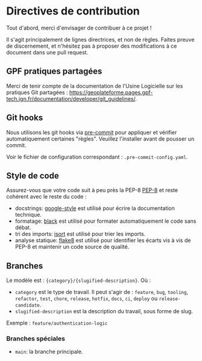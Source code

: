 # Directives de contribution

Tout d'abord, merci d'envisager de contribuer à ce projet !

Il s'agit principalement de lignes directrices, et non de règles. Faites preuve de discernement, et n'hésitez pas à proposer des modifications à ce document dans une pull request.

## GPF pratiques partagées

Merci de tenir compte de la documentation de l'Usine Logicielle sur les pratiques Git partagées : <https://geoplateforme.pages.gpf-tech.ign.fr/documentation/developer/git_guidelines/>.

## Git hooks

Nous utilisons les git hooks via [pre-commit](https://pre-commit.com/) pour appliquer et vérifier automatiquement certaines "règles". Veuillez l'installer avant de pousser un commit.

Voir le fichier de configuration correspondant : `.pre-commit-config.yaml`.

## Style de code

Assurez-vous que votre code suit à peu près la PEP-8 [PEP-8](https://www.python.org/dev/peps/pep-0008/) et reste cohérent avec le reste du code :

- docstrings: [google-style](https://www.sphinx-doc.org/en/master/usage/extensions/example_google.html) est utilisé pour écrire la documentation technique.
- formatage: [black](https://black.readthedocs.io/) est utilisé pour formater automatiquement le code sans débat.
- tri des imports: [isort](https://pycqa.github.io/isort/) est utilisé pour trier les imports.
- analyse statique: [flake8](https://flake8.pycqa.org/en/latest/) est utilisé pour identifier les écarts vis à vis de PEP-8 et maintenir un code source de qualité.

## Branches

Le modèle est : `{category}/{slugified-description}`. Où :

- `category` est le type de travail. Il peut s'agir de : `feature`, `bug`, `tooling`, `refactor`, `test`, `chore`, `release`, `hotfix`, `docs`, `ci`, `deploy` ou `release-candidate`.
- `slugified-description` est la description du travail, sous forme de slug.

Exemple : `feature/authentication-logic`

### Branches spéciales

- `main`: la branche principale.
